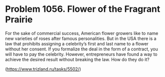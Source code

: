 # Problem 1056. Flower of the Fragrant Prairie 

For the sake of commercial success, American flower growers like to name new varieties of roses after famous personalities. But in the USA there is a law that prohibits assigning a celebrity’s first and last name to a flower without her consent. If you formalize the deal in the form of a contract, you will have to pay the celebrity. However, entrepreneurs have found a way to achieve the desired result without breaking the law. How do they do it?

(https://www.trizland.ru/tasks/5502/)